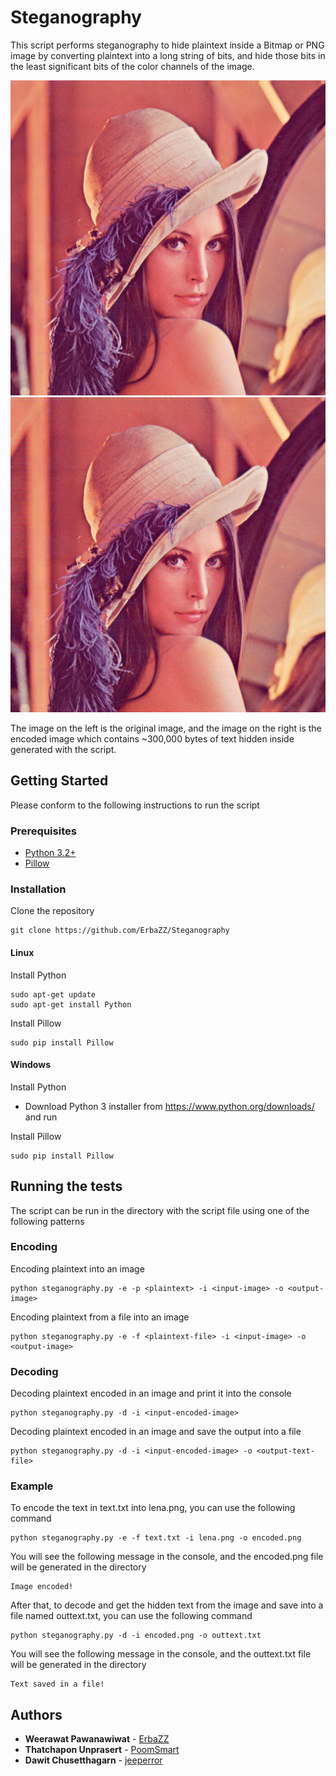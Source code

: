 # Steganography

This script performs steganography to hide plaintext inside a Bitmap or PNG image by converting plaintext into a long string of bits, and hide those bits in the least significant bits of the color channels of the image.

![Original Image](/lena.png) ![Encoded Image](/encoded.png)

The image on the left is the original image, and the image on the right is the encoded image which contains ~300,000 bytes of text hidden inside generated with the script.

## Getting Started

Please conform to the following instructions to run the script

### Prerequisites

* [Python 3.2+](https://www.python.org/downloads/)
* [Pillow](https://pypi.org/project/Pillow/)

### Installation

Clone the repository
```
git clone https://github.com/ErbaZZ/Steganography
```

#### Linux

Install Python
```
sudo apt-get update
sudo apt-get install Python
```

Install Pillow
```
sudo pip install Pillow
```

#### Windows

Install Python
* Download Python 3 installer from https://www.python.org/downloads/ and run

Install Pillow
```
sudo pip install Pillow
```

## Running the tests

The script can be run in the directory with the script file using one of the following patterns

### Encoding

Encoding plaintext into an image
```
python steganography.py -e -p <plaintext> -i <input-image> -o <output-image>
```
Encoding plaintext from a file into an image
```
python steganography.py -e -f <plaintext-file> -i <input-image> -o <output-image>
```

### Decoding

Decoding plaintext encoded in an image and print it into the console
```
python steganography.py -d -i <input-encoded-image>
```
Decoding plaintext encoded in an image and save the output into a file
```
python steganography.py -d -i <input-encoded-image> -o <output-text-file>
```

### Example

To encode the text in text.txt into lena.png, you can use the following command
```
python steganography.py -e -f text.txt -i lena.png -o encoded.png
```
You will see the following message in the console, and the encoded.png file will be generated in the directory
```
Image encoded!
```
After that, to decode and get the hidden text from the image and save into a file named outtext.txt, you can use the following command
```
python steganography.py -d -i encoded.png -o outtext.txt
```
You will see the following message in the console, and the outtext.txt file will be generated in the directory
```
Text saved in a file!
```

## Authors

* **Weerawat Pawanawiwat** - [ErbaZZ](https://github.com/ErbaZZ)
* **Thatchapon Unprasert** - [PoomSmart](https://github.com/PoomSmart)
* **Dawit Chusetthagarn** - [jeeperror](https://github.com/jeeperror)